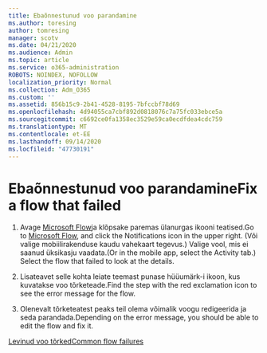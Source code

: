 ```yaml
---
title: Ebaõnnestunud voo parandamine
ms.author: toresing
author: tomresing
manager: scotv
ms.date: 04/21/2020
ms.audience: Admin
ms.topic: article
ms.service: o365-administration
ROBOTS: NOINDEX, NOFOLLOW
localization_priority: Normal
ms.collection: Adm_O365
ms.custom: ''
ms.assetid: 856b15c9-2b41-4528-8195-7bfccbf78d69
ms.openlocfilehash: 4d94055ca7cbf892d0818076c7a75fc033ebce5a
ms.sourcegitcommit: c6692ce0fa1358ec3529e59ca0ecdfdea4cdc759
ms.translationtype: MT
ms.contentlocale: et-EE
ms.lasthandoff: 09/14/2020
ms.locfileid: "47730191"
---
```

# <a name="fix-a-flow-that-failed"></a><span data-ttu-id="d9abc-102">Ebaõnnestunud voo parandamine</span><span class="sxs-lookup"><span data-stu-id="d9abc-102">Fix a flow that failed</span></span>

1. <span data-ttu-id="d9abc-103">Avage [Microsoft Flow](https://flow.microsoft.com/)ja klõpsake paremas ülanurgas ikooni teatised.</span><span class="sxs-lookup"><span data-stu-id="d9abc-103">Go to [Microsoft Flow](https://flow.microsoft.com/), and click the Notifications icon in the upper right.</span></span> <span data-ttu-id="d9abc-104">(Või valige mobiilirakenduse kaudu vahekaart tegevus.) Valige vool, mis ei saanud üksikasju vaadata.</span><span class="sxs-lookup"><span data-stu-id="d9abc-104">(Or in the mobile app, select the Activity tab.) Select the flow that failed to look at the details.</span></span>
    
2. <span data-ttu-id="d9abc-105">Lisateavet selle kohta leiate teemast punase hüüumärk-i ikoon, kus kuvatakse voo tõrketeade.</span><span class="sxs-lookup"><span data-stu-id="d9abc-105">Find the step with the red exclamation icon to see the error message for the flow.</span></span>
    
3. <span data-ttu-id="d9abc-106">Olenevalt tõrketeatest peaks teil olema võimalik voogu redigeerida ja seda parandada.</span><span class="sxs-lookup"><span data-stu-id="d9abc-106">Depending on the error message, you should be able to edit the flow and fix it.</span></span> 
    
[<span data-ttu-id="d9abc-107">Levinud voo tõrked</span><span class="sxs-lookup"><span data-stu-id="d9abc-107">Common flow failures</span></span>](https://go.microsoft.com/fwlink/?linkid=872110)
  

